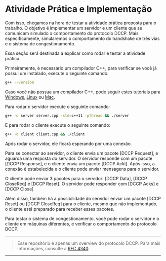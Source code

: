 <!-- Em progresso -->

# Atividade Prática e Implementação

Com isso, chegamos na hora de testar a atividade prática proposta para o trabalho. O objetivo é implementar um servidor e um cliente que se comunicam simulado o comportamento do protocolo DCCP. Mais especificamente, simularemos o comportamento do handshake de três vias e o sistema de congestionamento.

Essa seção será destinada a explicar como rodar e testar a atividade prática.

Primeiramente, é necessário um compilador C++, para verificar se você já possui um instalado, execute o seguinte comando:

```bash
g++ --version
```

Caso você não possua um compilador C++, pode seguir estes tutoriais para [Windows](https://www3.cs.stonybrook.edu/~alee/g++/g++.html), [Linux](https://linuxconfig.org/how-to-install-g-the-c-compiler-on-ubuntu-20-04-lts-focal-fossa-linux) ou [Mac](https://www.mkyong.com/mac/how-to-install-gcc-compiler-on-mac-os-x/).

Para rodar o servidor execute o seguinte comando:

```bash
g++ -o server server.cpp -std=c++11 -pthread && ./server
```

E para rodar o cliente execute o seguinte comando:

```bash
g++ -o client client.cpp && ./client
```

Após rodar o servidor, ele ficará esperando por uma conexão.

Para se conectar ao servidor, o cliente envia um pacote [DCCP Request], e aguarda uma resposta do servidor. O servidor responde com um pacote [DCCP Response], e o cliente envia um pacote [DCCP Ackt]. Após isso, a conexão é estabelecida e o cliente pode enviar mensagens para o servidor.

O cliente pode enviar 3 pacotes para o servidor: [DCCP Data], [DCCP CloseReq] e [DCCP Reset]. O servidor pode responder com [DCCP Acks] e [DCCP Close].

Além disso, também há a possibilidade do servidor enviar um pacote [DCCP Reset] ou [DCCP CloseReq] para o cliente, mesmo que não implementado, o cliente está preparado para receber esses pacotes.

Para testar o sistema de congestionamento, você pode rodar o servidor e o cliente em máquinas diferentes, e verificar o comportamento do protocolo DCCP.

---

> Esse repositório é apenas um overview do protocolo DCCP. Para mais informações, consulte a [RFC 4340](https://datatracker.ietf.org/doc/rfc4340/).

---